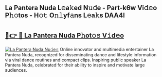 ## La Pantera Nuda L𝚎a𝚔ed N𝚞𝚍e - Part-k6w Vi𝚍𝚎o P𝚑𝚘tos - H𝚘𝚝 O𝚗𝚕yf𝚊ns L𝚎a𝚔s DAA4l

# <h2><a href="http://kfcdekp.oniu.top/?m=La+Pantera+Nuda">🔗👉 🔴 La Pantera Nuda P𝚑ot𝚘𝚜 V𝚒d𝚎o</a></h2>

[![La Pantera Nuda Nu𝚍e𝚜](https://i.imgur.com/0qMVB7G.gif)](http://kfcdekp.oniu.top/?m=La+Pantera+Nuda)
Online innovator and multimedia entertainer La Pantera Nuda, recognized for disseminating dance and lifestyle information via viral dance routines and compact clips. Inspiring public speaker La Pantera Nuda, celebrated for their ability to inspire and motivate large audiences.  
